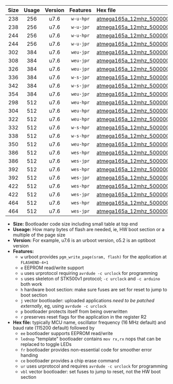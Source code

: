 |Size|Usage|Version|Features|Hex file|
|:-:|:-:|:-:|:-:|:--|
|238|256|u7.6|`w-u-hpr`|[atmega165a_12mhz_500000bps_ur.hex](https://raw.githubusercontent.com/stefanrueger/urboot/main/atmega165a_12mhz_500000bps_ur.hex)|
|238|256|u7.6|`w-u-jpr`|[atmega165a_12mhz_500000bps_ur_vbl.hex](https://raw.githubusercontent.com/stefanrueger/urboot/main/atmega165a_12mhz_500000bps_ur_vbl.hex)|
|244|256|u7.6|`w-u-hpr`|[atmega165a_12mhz_500000bps_lednop_ur.hex](https://raw.githubusercontent.com/stefanrueger/urboot/main/atmega165a_12mhz_500000bps_lednop_ur.hex)|
|244|256|u7.6|`w-u-jpr`|[atmega165a_12mhz_500000bps_lednop_ur_vbl.hex](https://raw.githubusercontent.com/stefanrueger/urboot/main/atmega165a_12mhz_500000bps_lednop_ur_vbl.hex)|
|302|384|u7.6|`weu-jpr`|[atmega165a_12mhz_500000bps_ee_ur_vbl.hex](https://raw.githubusercontent.com/stefanrueger/urboot/main/atmega165a_12mhz_500000bps_ee_ur_vbl.hex)|
|308|384|u7.6|`weu-jpr`|[atmega165a_12mhz_500000bps_ee_lednop_ur_vbl.hex](https://raw.githubusercontent.com/stefanrueger/urboot/main/atmega165a_12mhz_500000bps_ee_lednop_ur_vbl.hex)|
|326|384|u7.6|`weu-jpr`|[atmega165a_12mhz_500000bps_ee_lednop_fr_ur_vbl.hex](https://raw.githubusercontent.com/stefanrueger/urboot/main/atmega165a_12mhz_500000bps_ee_lednop_fr_ur_vbl.hex)|
|336|384|u7.6|`w-s-jpr`|[atmega165a_12mhz_500000bps_vbl.hex](https://raw.githubusercontent.com/stefanrueger/urboot/main/atmega165a_12mhz_500000bps_vbl.hex)|
|342|384|u7.6|`w-s-jpr`|[atmega165a_12mhz_500000bps_lednop_vbl.hex](https://raw.githubusercontent.com/stefanrueger/urboot/main/atmega165a_12mhz_500000bps_lednop_vbl.hex)|
|354|384|u7.6|`weu-jpr`|[atmega165a_12mhz_500000bps_ee_lednop_fr_ce_ur_vbl.hex](https://raw.githubusercontent.com/stefanrueger/urboot/main/atmega165a_12mhz_500000bps_ee_lednop_fr_ce_ur_vbl.hex)|
|298|512|u7.6|`weu-hpr`|[atmega165a_12mhz_500000bps_ee_ur.hex](https://raw.githubusercontent.com/stefanrueger/urboot/main/atmega165a_12mhz_500000bps_ee_ur.hex)|
|304|512|u7.6|`weu-hpr`|[atmega165a_12mhz_500000bps_ee_lednop_ur.hex](https://raw.githubusercontent.com/stefanrueger/urboot/main/atmega165a_12mhz_500000bps_ee_lednop_ur.hex)|
|322|512|u7.6|`weu-hpr`|[atmega165a_12mhz_500000bps_ee_lednop_fr_ur.hex](https://raw.githubusercontent.com/stefanrueger/urboot/main/atmega165a_12mhz_500000bps_ee_lednop_fr_ur.hex)|
|332|512|u7.6|`w-s-hpr`|[atmega165a_12mhz_500000bps.hex](https://raw.githubusercontent.com/stefanrueger/urboot/main/atmega165a_12mhz_500000bps.hex)|
|338|512|u7.6|`w-s-hpr`|[atmega165a_12mhz_500000bps_lednop.hex](https://raw.githubusercontent.com/stefanrueger/urboot/main/atmega165a_12mhz_500000bps_lednop.hex)|
|350|512|u7.6|`weu-hpr`|[atmega165a_12mhz_500000bps_ee_lednop_fr_ce_ur.hex](https://raw.githubusercontent.com/stefanrueger/urboot/main/atmega165a_12mhz_500000bps_ee_lednop_fr_ce_ur.hex)|
|386|512|u7.6|`wes-hpr`|[atmega165a_12mhz_500000bps_ee.hex](https://raw.githubusercontent.com/stefanrueger/urboot/main/atmega165a_12mhz_500000bps_ee.hex)|
|386|512|u7.6|`wes-jpr`|[atmega165a_12mhz_500000bps_ee_vbl.hex](https://raw.githubusercontent.com/stefanrueger/urboot/main/atmega165a_12mhz_500000bps_ee_vbl.hex)|
|392|512|u7.6|`wes-hpr`|[atmega165a_12mhz_500000bps_ee_lednop.hex](https://raw.githubusercontent.com/stefanrueger/urboot/main/atmega165a_12mhz_500000bps_ee_lednop.hex)|
|392|512|u7.6|`wes-jpr`|[atmega165a_12mhz_500000bps_ee_lednop_vbl.hex](https://raw.githubusercontent.com/stefanrueger/urboot/main/atmega165a_12mhz_500000bps_ee_lednop_vbl.hex)|
|422|512|u7.6|`wes-hpr`|[atmega165a_12mhz_500000bps_ee_lednop_fr.hex](https://raw.githubusercontent.com/stefanrueger/urboot/main/atmega165a_12mhz_500000bps_ee_lednop_fr.hex)|
|422|512|u7.6|`wes-jpr`|[atmega165a_12mhz_500000bps_ee_lednop_fr_vbl.hex](https://raw.githubusercontent.com/stefanrueger/urboot/main/atmega165a_12mhz_500000bps_ee_lednop_fr_vbl.hex)|
|464|512|u7.6|`wes-hpr`|[atmega165a_12mhz_500000bps_ee_lednop_fr_ce.hex](https://raw.githubusercontent.com/stefanrueger/urboot/main/atmega165a_12mhz_500000bps_ee_lednop_fr_ce.hex)|
|464|512|u7.6|`wes-jpr`|[atmega165a_12mhz_500000bps_ee_lednop_fr_ce_vbl.hex](https://raw.githubusercontent.com/stefanrueger/urboot/main/atmega165a_12mhz_500000bps_ee_lednop_fr_ce_vbl.hex)|

- **Size:** Bootloader code size including small table at top end
- **Useage:** How many bytes of flash are needed, ie, HW boot section or a multiple of the page size
- **Version:** For example, u7.6 is an urboot version, o5.2 is an optiboot version
- **Features:**
  + `w` urboot provides `pgm_write_page(sram, flash)` for the application at `FLASHEND-4+1`
  + `e` EEPROM read/write support
  + `u` uses urprotocol requiring `avrdude -c urclock` for programming
  + `s` uses skeleton of STK500v1 protocol; `-c urclock` and `-c arduino` both work
  + `h` hardware boot section: make sure fuses are set for reset to jump to boot section
  + `j` vector bootloader: uploaded applications *need to be patched externally*, eg, using `avrdude -c urclock`
  + `p` bootloader protects itself from being overwritten
  + `r` preserves reset flags for the application in the register R2
- **Hex file:** typically MCU name, oscillator frequency (16 MHz default) and baud rate (115200 default) followed by
  + `ee` bootloader supports EEPROM read/write
  + `lednop` "template" bootloader contains `mov rx,rx` nops that can be replaced to toggle LEDs
  + `fr` bootloader provides non-essential code for smoother error handing
  + `ce` bootloader provides a chip erase command
  + `ur` uses urprotocol and requires `avrdude -c urclock` for programming
  + `vbl` vector bootloader: set fuses to jump to reset, not the HW boot section
